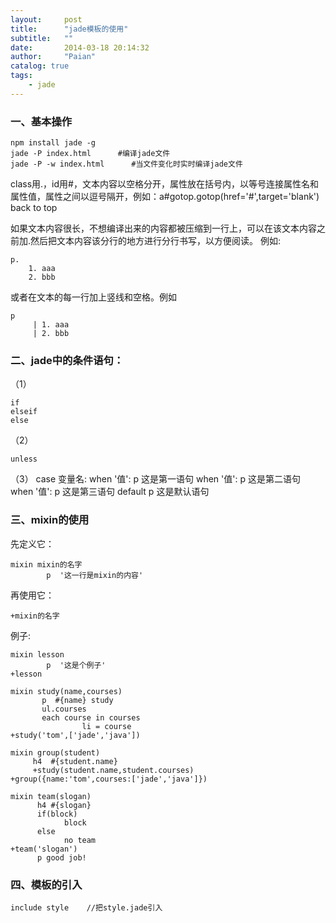 ```yaml
---
layout:     post
title:      "jade模板的使用"
subtitle:   ""
date:       2014-03-18 20:14:32
author:     "Paian"
catalog: true
tags:
    - jade
---
```


### 一、基本操作

	npm install jade -g
	jade -P index.html      #编译jade文件
	jade -P -w index.html      #当文件变化时实时编译jade文件

class用.，id用#，文本内容以空格分开，属性放在括号内，以等号连接属性名和属性值，属性之间以逗号隔开，例如：a#gotop.gotop(href='#',target='blank') back to top

如果文本内容很长，不想编译出来的内容都被压缩到一行上，可以在该文本内容之前加.然后把文本内容该分行的地方进行分行书写，以方便阅读。
例如:

	p.
	    1. aaa
	    2. bbb

或者在文本的每一行加上竖线和空格。例如

	p
	     | 1. aaa
	     | 2. bbb

### 二、jade中的条件语句：

（1）

	if
	elseif
	else

（2）

	unless

（3）
	case  变量名:
	when  '值':
	       p 这是第一语句
	when  '值':
	       p 这是第二语句
	when  '值':
	       p 这是第三语句
	default
	       p 这是默认语句

### 三、mixin的使用

先定义它：

	mixin mixin的名字
	        p  '这一行是mixin的内容'

再使用它：

	+mixin的名字

例子:

	mixin lesson
	        p  '这是个例子'
	+lesson

	mixin study(name,courses)
	       p  #{name} study
	       ul.courses
	       each course in courses
	                li = course
	+study('tom',['jade','java'])

	mixin group(student)
	     h4  #{student.name}
	     +study(student.name,student.courses)
	+group({name:'tom',courses:['jade','java']})

	mixin team(slogan)
	      h4 #{slogan}
	      if(block)
	            block
	      else
	            no team
	+team('slogan')
	      p good job!

### 四、模板的引入

	include style    //把style.jade引入


